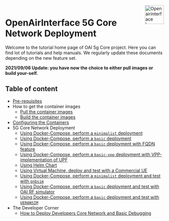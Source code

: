 <a href="https://openairinterface.org/">
    <img src="./images/oai_final_logo.png" alt="Openairinterface logo" title="Openairinterface" align="right" height="60" />
</a>

# OpenAirInterface 5G Core Network Deployment

Welcome to the tutorial home page of OAI 5g Core project. Here you can find lot of tutorials and help manuals. We regularly update these documents depending on the new feature set. 

**2021/09/06 Update: you have now the choice to either pull images or build your-self.**

## Table of content

- [Pre-requisites](./DEPLOY_PRE_REQUESITES.md)
- How to get the container images
    - [Pull the container images](./RETRIEVE_OFFICIAL_IMAGES.md)
    - [Build the container images](./BUILD_IMAGES.md)
- [Configuring the Containers](./CONFIGURE_CONTAINERS.md)
- 5G Core Network Deployment
    - [Using Docker-Compose, perform a `minimalist` deployment](./DEPLOY_SA5G_MINI_DS_TESTER_DEPLOYMENT.md)
    - [Using Docker-Compose, perform a `basic` deployment](./DEPLOY_SA5G_BASIC_DS_TESTER_DEPLOYMENT.md)
    - [Using Docker-Compose, perform a `basic` deployment with FQDN feature](./DEPLOY_SA5G_BASIC_FQDN_DEPLOYMENT.md)
    - [Using Docker-Compose, perform a `basic-vpp` deployment with VPP-implementation of UPF](./DEPLOY_SA5G_WITH_VPP_UPF.md)
    - [Using Helm Chart](./DEPLOY_SA5G_HC.md)
    - [Using Virtual Machine, deploy and test with a Commercial UE](./DEPLOY_SA5G_VM_COTSUE.md)
    - [Using Docker-Compose, perform a `minimalist` deployment and test with `gnbsim`](./DEPLOY_SA5G_WITH_GNBSIM.md)
    - [Using Docker-Compose, perform a `basic` deployment and test with OAI RF simulator](https://gitlab.eurecom.fr/oai/openairinterface5g/-/tree/develop/ci-scripts/yaml_files/5g_rfsimulator)
    - [Using Docker-Compose, perform a `basic` deployment and test with `UERANSIM`](./DEPLOY_SA5G_WITH_UERANSIM.md)
- The Developer Corner
    - [How to Deploy Developers Core Network and Basic Debugging](./DEBUG_5G_CORE.md)
